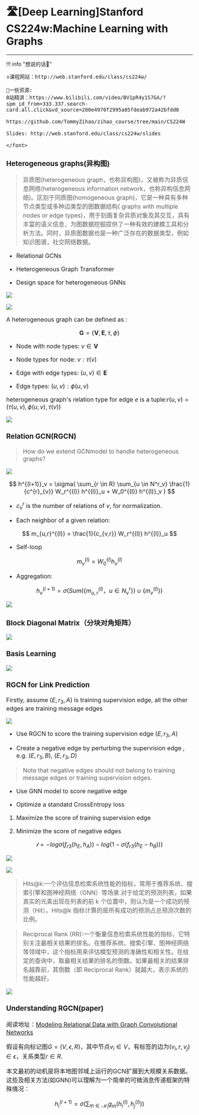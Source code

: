 # 🛣[Deep Learning]Stanford CS224w:Machine Learning with Graphs
---
<script src="https://polyfill.io/v3/polyfill.min.js?features=es6"></script>
<script src="https://cdn.jsdelivr.net/npm/mathjax@3/es5/tex-chtml.js"></script>

!!! info "想说的话🎇"
    <font size = 3.5>
    
    🔝课程网站：http://web.stanford.edu/class/cs224w/
    
    👀一些资源: 
    B站精讲：https://www.bilibili.com/video/BV1pR4y1S7GA/?spm_id_from=333.337.search-card.all.click&vd_source=280e4970f2995a05fdeab972a42bfdd0
    
    https://github.com/TommyZihao/zihao_course/tree/main/CS224W
    
    Slides: http://web.stanford.edu/class/cs224w/slides
    
    </font>

###  Heterogeneous graphs(异构图)

> 异质图(heterogeneous graph，也称异构图)，又被称为异质信息网络(heterogeneous information network，也称异构信息网络)。区别于同质图(homogeneous graph)，它是一种具有多种节点类型或多种边类型的图数据结构( graphs with multiple nodes or edge types)，用于刻画复杂异质对象及其交互，具有丰富的语义信息，为图数据挖掘提供了一种有效的建模工具和分析方法。同时，异质图数据也是一种广泛存在的数据类型，例如知识图谱，社交网络数据。

- Relational GCNs

- Heterogeneous Graph Transformer

- Design space for heterogeneous GNNs

![](./img/tu1.png)

![](./img/tu2.png)

A heterogeneous graph can be defined as :

$$
\mathbf{G} = \{\mathbf{V}, \mathbf{E}, \tau,\phi \}
$$

- Node with node types: $v \in \mathbf{V}$

- Node types for node: $v:\tau (v)$

- Edge with edge types: $(u,v) \in \mathbf{E}$

- Edge types: $(u,v): \phi (u,v)$

heterogeneous graph's relation type for edge $e$ is a tuple:$r(u,v) = (\tau(u,v), \phi(u,v), \tau(v))$

![](./img/tu3.png)

### Relation GCN(RGCN)

> How do we extend GCNmodel to handle heterogeneous graphs?

![](./img/tu4.png)

$$
h^{(l+1)}_v = \sigma( \sum_{r \in R} \sum_{u \in N^r_v} \frac{1}{c^{r}_{v}} W_r^{(l)} h^{(l)}_u + W_0^{(l)} h^{(l)}_v )
$$

- $c^{r}_{v}$ is the number of relations of $v$, for normalization.

- Each neighbor of a given relation:

$$
m_{u,r}^{(l)} = \frac{1}{c_{v,r}} W_r^{(l)} h^{(l)}_u
$$

- Self-loop

$$
m_{v}^{(l)} = W_0^{(l)} h^{(l)}_v
$$

- Aggregation:

$$
h^{(l+1)}_v = \sigma(Sum(\{{m_{u,r}^{(l)} ， u \in N^r_v}\}) ∪ \{m_{v}^{(l)}\})
$$

![](./img/tu5.png)

### Block Diagonal Matrix（分块对角矩阵）

![](./img/tu6.png)

### Basis Learning

![](./img/tu8.png)

### RGCN for Link Prediction

Firstly, assume $(E, r_3, A)$ is training supervision edge, all the other edges are training message edges

![](./img2/1.png)

- Use RGCN to score the training supervision edge $(E, r_3, A)$

- Create a negative edge by perturbing the supervision edge , e.g. $(E, r_3, B)$, $(E, r_3, D)$

> Note that negative edges should not belong to training message edges or training supervision edges.

- Use GNN model to score negative edge

- Optimize a standatd CrossEntropy loss 

1. Maximize the score of training supervision edge

2. Minimize the score of negative edges

$$
\mathcal{l} = -log \sigma (f_{r3} (h_E,h_A)) - log (1-\sigma(f_{r3} (h_E-h_B)))
$$

![](./img2/2.png)

![](./img2/3.png)

> Hits@k:一个评估信息检索系统性能的指标，常用于推荐系统、搜索引擎和图神经网络（GNN）等场景.对于给定的预测列表，如果真实的元素出现在列表的前 k 个位置中，则认为是一个成功的预测（Hit）。Hits@k 指标计算的是所有成功的预测占总预测次数的比例。

> Reciprocal Rank (RR):一个衡量信息检索系统性能的指标，它特别关注最相关结果的排名。在推荐系统、搜索引擎、图神经网络等领域中，这个指标用来评估模型预测的准确性和相关性。在给定的查询中，取最相关结果的排名的倒数。如果最相关的结果排名越靠前，其倒数（即 Reciprocal Rank）就越大，表示系统的性能越好。

![](./img2/4.png)

### Understanding RGCN(paper)

阅读地址：[Modeling Relational Data with Graph Convolutional Networks](https://arxiv.org/abs/1703.06103)

假设有向标记图$G=(V,\epsilon,R)$，其中节点$v_i \in V$，有标签的边为$(v_i,r,v_j) \in \epsilon$，关系类型$r \in R$.

本文最初的动机是将本地图邻域上运行的GCN扩展到大规模关系数据。这些及相关方法(如GNN)可以理解为一个简单的可微消息传递框架的特殊情况：

$$
h_i^{(l+1)} = \sigma \Big( \sum_{m \in \mathcal{M}_i} g_m (h_i^{(l)}, h_j^{(l)}) \Big)
$$


